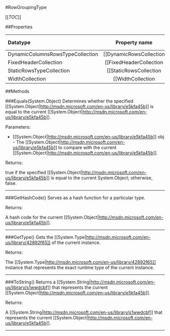 #RowGroupingType

[[_TOC_]]

##Properties

|Datatype|Property name|Property description|Default Value|
|:-------|:----------:|:-----------------:|:-----------:|
|DynamicColumnsRowsTypeCollection|[[DynamicRowsCollection|/API/Rdl/CodeSamples/Rdl_RowGroupingType_DynamicRowsCollection]]||null|
|FixedHeaderCollection|[[FixedHeaderCollection|/API/Rdl/CodeSamples/Rdl_RowGroupingType_FixedHeaderCollection]]||null|
|StaticRowsTypeCollection|[[StaticRowsCollection|/API/Rdl/CodeSamples/Rdl_RowGroupingType_StaticRowsCollection]]||null|
|WidthCollection|[[WidthCollection|/API/Rdl/CodeSamples/Rdl_RowGroupingType_WidthCollection]]||null|


##Methods

###Equals(System.Object)
Determines whether the specified [[System.Object|http://msdn.microsoft.com/en-us/library/e5kfa45b]] is equal to the current [[System.Object|http://msdn.microsoft.com/en-us/library/e5kfa45b]].

Parameters: 

* [[System.Object|http://msdn.microsoft.com/en-us/library/e5kfa45b]] obj  - The [[System.Object|http://msdn.microsoft.com/en-us/library/e5kfa45b]] to compare with the current [[System.Object|http://msdn.microsoft.com/en-us/library/e5kfa45b]].





Returns:

true if the specified [[System.Object|http://msdn.microsoft.com/en-us/library/e5kfa45b]] is equal to the current System.Object; otherwise, false.


---


###GetHashCode()
 Serves as a hash function for a particular type.  





Returns:

A hash code for the current [[System.Object|http://msdn.microsoft.com/en-us/library/e5kfa45b]].


---


###GetType()
Gets the [[System.Type|http://msdn.microsoft.com/en-us/library/42892f65]] of the current instance.





Returns:

The [[System.Type|http://msdn.microsoft.com/en-us/library/42892f65]] instance that represents the exact runtime type of the current instance.


---


###ToString()
Returns a [[System.String|http://msdn.microsoft.com/en-us/library/s1wwdcbf]] that represents the current [[System.Object|http://msdn.microsoft.com/en-us/library/e5kfa45b]].





Returns:

A [[System.String|http://msdn.microsoft.com/en-us/library/s1wwdcbf]] that represents the current [[System.Object|http://msdn.microsoft.com/en-us/library/e5kfa45b]].


---


